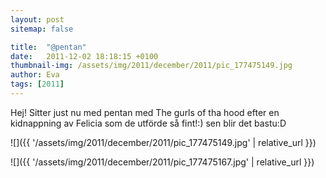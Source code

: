 ```yaml
---
layout: post
sitemap: false

title:  "@pentan"
date:   2011-12-02 18:18:15 +0100
thumbnail-img: /assets/img/2011/december/2011/pic_177475149.jpg
author: Eva
tags: [2011]
---
```


Hej! Sitter just nu med pentan med The gurls of tha hood efter en kidnappning av Felicia som de utförde så fint!:) sen blir det bastu:D

![]({{ '/assets/img/2011/december/2011/pic_177475149.jpg'  | relative_url }})

![]({{ '/assets/img/2011/december/2011/pic_177475167.jpg'  | relative_url }})

